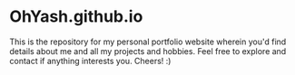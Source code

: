 # OhYash.github.io

This is the repository for my personal portfolio website wherein you'd find details about me and all my projects and hobbies. Feel free to explore and contact if anything interests you. Cheers! :)
